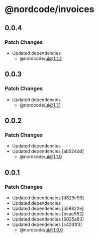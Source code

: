 # @nordcode/invoices

## 0.0.4

### Patch Changes

-   Updated dependencies
    -   @nordcode/ui@1.1.2

## 0.0.3

### Patch Changes

-   Updated dependencies
    -   @nordcode/ui@1.1.1

## 0.0.2

### Patch Changes

-   Updated dependencies
-   Updated dependencies [ab524dd]
    -   @nordcode/ui@1.1.0

## 0.0.1

### Patch Changes

-   Updated dependencies [d829e99]
-   Updated dependencies
-   Updated dependencies [a59822e]
-   Updated dependencies [bcae962]
-   Updated dependencies [6025a83]
-   Updated dependencies [c42d1f3]
    -   @nordcode/ui@1.0.0
